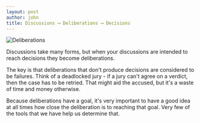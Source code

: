 ```yaml
---
layout: post
author: john
title: Discussions ⟶ Deliberations ⟶ Decisions
---
```


![Deliberations](/assets/images/shane-rounce-682791-unsplash.png)

Discussions take many forms, but when your discussions are intended to reach decisions they become deliberations.
<!--more-->

The key is that deliberations that don't produce decisions are considered to be failures. Think of a deadlocked jury - if a jury can't agree on a verdict, then the case has to be retried. That might aid the accused, but it's a waste of time and money otherwise.

Because deliberations have a goal, it's very important to have a good idea at all times how close the deliberation is to reaching that goal. Very few of the tools that we have help us determine that.

